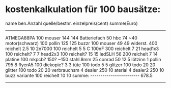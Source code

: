 # kostenkalkulation für 100 bausätze:

name 		ben.Anzahl 	quelle/bestnr. 		einzelpreis(cent) 	summe(Euro)
--------- 	----------- 	--------------  	----------------- 	--------------
ATMEGA88PA 	100 		mouser 			144 			144
Batteriefach 	50 		hbc 			74 			~40
motor(schwarz) 	100 		pollin 			125 			125
buzzr 		100 		mouser 			49			49
widerst. 	400 		reichelt 		2.5 			10
2n7000 		100 		reichelt 		5 			5
C 100nF 	300 		reichelt 		7 			21
head1x3 	100 		reichelt? 		7 			7
head2x3 	100 		reichelt? 		15 			15
ledSLH 56 	200 		reichelt 		7 			14
platine 	100 		mkpcb? 			150? 			~150
stahl.8mm 	25 		conrad 			50 			12.5
lötzinn 	1 		pollin 			795 			8
flyerA5 	100 		diekopie?  		3 			3
tüte 		100 		todo 			5 			5
glitzer 	100 		todo 			20 			20
glitter 	100 		todo 			20 			20
verbrauchsm     4  		dealer 			250 			10
aterial 	4 		dealer2 		250 			10
buzz variante   100 		reichelt 		10 			10
										summe:
									------------------------
										678.5
										
------------------------------------------------------------------------------------------------


